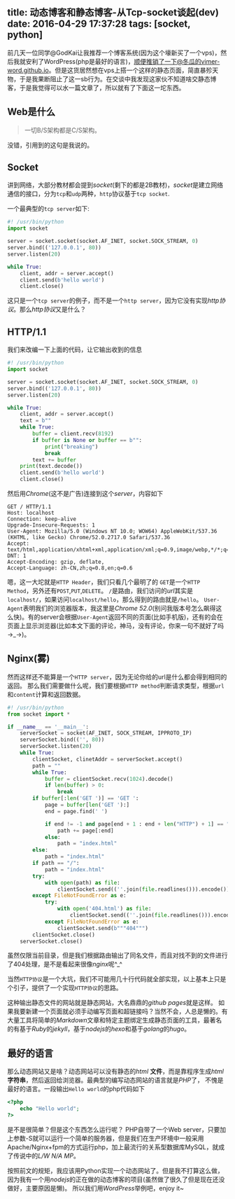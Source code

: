 title: 动态博客和静态博客-从Tcp-socket谈起(dev)
date: 2016-04-29 17:37:28
tags: [socket, python]
---
前几天一位同学@GodKai让我推荐一个博客系统(因为这个壕新买了一个vps)，然后我就安利了WordPress(php是最好的语言)，顺便推销了一下@冬瓜的vimer-word.github.io。但是这货居然想在vps上搭一个这样的静态页面，<!--more-->简直暴殄天物，于是我果断阻止了这一sb行为。在交谈中我发现这家伙不知道啥交静态博客，于是我觉得可以水一篇文章了，所以就有了下面这一坨东西。

## Web是什么
> 一切B/S架构都是C/S架构。

没错，引用到的这句是我说的。

## Socket
讲到网络，大部分教材都会提到*socket*(剩下的都是2B教材)，*socket*是建立网络通信的接口，分为`tcp`和`udp`两种，`http`协议基于`tcp socket`.

一个最典型的`tcp server`如下:
```Python
#! /usr/bin/python
import socket

server = socket.socket(socket.AF_INET, socket.SOCK_STREAM, 0)
server.bind(('127.0.0.1', 80))
server.listen(20)

while True:
    client, addr = server.accept()
    client.send(b'hello world')
    client.close()
```
这只是一个`tcp server`的例子，而不是一个`http server`，因为它没有实现*http协议*。那么*http协议*又是什么？
## HTTP/1.1
我们来改编一下上面的代码，让它输出收到的信息
```Python
#! /usr/bin/python
import socket

server = socket.socket(socket.AF_INET, socket.SOCK_STREAM, 0)
server.bind(('127.0.0.1', 80))
server.listen(20)

while True:
    client, addr = server.accept()
    text = b""
    while True:
        buffer = client.recv(8192)
        if buffer is None or buffer == b"":
            print("breaking")
            break
        text += buffer
    print(text.decode())
    client.send(b'hello world')
    client.close()
```
然后用*Chrome*(这不是广告)连接到这个*server*，内容如下
```
GET / HTTP/1.1
Host: localhost
Connection: keep-alive
Upgrade-Insecure-Requests: 1
User-Agent: Mozilla/5.0 (Windows NT 10.0; WOW64) AppleWebKit/537.36 (KHTML, like Gecko) Chrome/52.0.2717.0 Safari/537.36
Accept: text/html,application/xhtml+xml,application/xml;q=0.9,image/webp,*/*;q=0.8
DNT: 1
Accept-Encoding: gzip, deflate,
Accept-Language: zh-CN,zh;q=0.8,en;q=0.6
```
嗯，这一大坨就是`HTTP Header`，我们只看几个最明了的
`GET`是一个`HTTP Method`，另外还有`POST`,`PUT`,`DELETE`。
`/`是路由，我们访问的*url*其实是`localhost/`，如果访问`localhost/hello`，那么得到的路由就是`/hello`。
`User-Agent`表明我们的浏览器版本，我这里是*Chrome 52.0*(别问我版本号怎么飙得这么快)。有的server会根据`User-Agent`返回不同的页面(比如手机版)，还有的会在页面上显示浏览器(比如本文下面的评论，神马，没有评论，你来一句不就好了吗→_→)。

## Nginx(雾)

然而这样还不能算是一个`HTTP server`，因为无论你给的url是什么都会得到相同的返回。
那么我们需要做什么呢，我们要根据`HTTP method`判断请求类型，根据`url`和`content`计算和返回数据。
```Python
#! /usr/bin/python
from socket import *

if __name__ == '__main__':
    serverSocket = socket(AF_INET, SOCK_STREAM, IPPROTO_IP)
    serverSocket.bind(('', 80))
    serverSocket.listen(20)
    while True:
        clientSocket, clinetAddr = serverSocket.accept()
        path = ""
        while True:
            buffer = clientSocket.recv(1024).decode()
            if len(buffer) > 0:
                break
        if buffer[:len('GET ')] == 'GET ':
            page = buffer[len('GET '):]
            end = page.find(' ')

            if end != -1 and page[end + 1 : end + len("HTTP") + 1] == "HTTP":
                path += page[:end]
            else:
                path = "index.html"
        else:
            path = "index.html"
        if path == "/":
            path = "index.html"
        try:
            with open(path) as file:
                clientSocket.send((''.join(file.readlines())).encode())
        except FileNotFoundError as e:
            try:
                with open('404.html') as file:
                    clientSocket.send((''.join(file.readlines())).encode())
            except FileNotFoundError as e:
                clientSocket.send(b"""404""")
        clientSocket.close()
    serverSocket.close()
```
虽然仅限当前目录，但是我们根据路由输出了同名文件，而且对找不到的文件进行了404处理，是不是看起来很像*nginx*呢^_^

当然`HTTP协议`是一个大坑，我们不可能用几十行代码就全部实现，以上基本上只是个引子，提供了一个实现`HTTP协议`的思路。

这种输出静态文件的网站就是静态网站，大名鼎鼎的*github pages*就是这样。
如果我要新建一个页面就必须手动编写页面和超链接吗？当然不会，人总是懒的。有大量工具将简单的*Markdown*文章和特定主题绑定生成静态页面的工具，最著名的有基于*Ruby*的*jekyll*，基于*nodejs*的*hexo*和基于*golang*的*hugo*。

## 最好的语言

那么动态网站又是啥？动态网站可以没有静态的*html* **文件**，而是靠程序生成*html* **字符串**，然后返回给浏览器。最典型的编写动态网站的语言就是*PHP*了， 不愧是最好的语言。一段输出`Hello world`的php代码如下
```PHP
<?php
    echo "Hello world";
?>
```
是不是很简单？但是这个东西怎么运行呢？
PHP自带了一个Web server，只要加上参数-S就可以运行一个简单的服务器，但是我们在生产环境中一般采用Apache/Nginx+fpm的方式运行php，加上最流行的关系型数据库MySQL，就成了传说中的*L/W N/A MP*。

按照前文的规矩，我应该用Python实现一个动态网站了。但是我不打算这么做，因为我有一个用*nodejs*的正在做的动态博客的项目(虽然做了很久了但是现在还没做好，主要原因是懒)。
所以我们用*WordPress*举例吧，enjoy it~